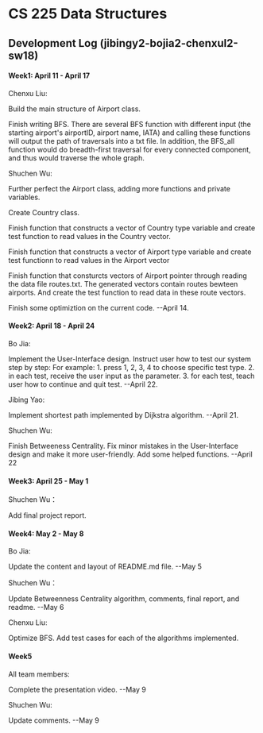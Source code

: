 # CS 225 Data Structures
## Development Log (jibingy2-bojia2-chenxul2-sw18)

#### Week1: April 11 - April 17


Chenxu Liu: 
  
  Build the main structure of Airport class. 
  
  Finish writing BFS. There are several BFS function with different input (the starting airport's airportID, airport name, IATA) and calling these functions will output the path of traversals into a txt file. In addition, the BFS_all function would do breadth-first traversal for every connected component, and thus would traverse the whole graph.

Shuchen Wu:
  
  Further perfect the Airport class, adding more functions and private variables.
  
  Create Country class.
  
  Finish function that constructs a vector of Country type variable and create test function to read values in the Country vector.
  
  Finish function that constructs a vector of Airport type variable and create test functionn to read values in the Airport vector
  
  Finish function that consturcts vectors of Airport pointer through reading the data file routes.txt. The generated vectors contain routes bewteen airports. And create the test function to read data in these route vectors.
  
  Finish some optimiztion on the current code. --April 14. 
  

#### Week2: April 18 - April 24


Bo Jia:
  
  Implement the User-Interface design.
  Instruct user how to test our system step by step:
  For example: 
    1. press 1, 2, 3, 4 to choose specific test type.
    2. in each test, receive the user input as the parameter.
    3. for each test, teach user how to continue and quit test. --April 22.

Jibing Yao:

  Implement shortest path implemented by Dijkstra algorithm.   --April 21.
  
Shuchen Wu:

  Finish Betweeness Centrality.
  Fix minor mistakes in the User-Interface design and make it more user-friendly.
  Add some helped functions.  --April 22
  
  
#### Week3: April 25 - May 1

Shuchen Wu：

  Add final project report.

#### Week4: May 2 - May 8

Bo Jia:

  Update the content and layout of README.md file.  --May 5
  
Shuchen Wu：

  Update Betweenness Centrality algorithm, comments, final report, and readme. --May 6

Chenxu Liu:

  Optimize BFS.
  Add test cases for each of the algorithms implemented.
  
#### Week5

All team members:

  Complete the presentation video. --May 9
  
Shuchen Wu:
  
  Update comments. --May 9
